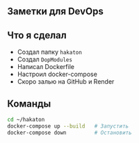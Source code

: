 ## Заметки для DevOps

## Что я сделал
- Создал папку `hakaton`
- Создал `DopModules`
- Написал Dockerfile
- Настроил docker-compose
- Скоро залью на GitHub и Render

## Команды
```bash
cd ~/hakaton
docker-compose up --build   # Запустить
docker-compose down         # Остановить
